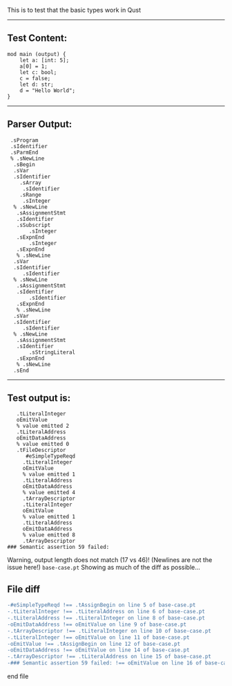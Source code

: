 This is to test that the basic types work in Qust

-------------------------


Test Content: 
-------------------------
```
mod main (output) {  
    let a: [int: 5];
    a[0] = 1;
    let c: bool;
    c = false;
    let d: str;
    d = "Hello World";
}
```
------------------------


Parser Output: 
-------------------------
```
 .sProgram
 .sIdentifier
 .sParmEnd
 % .sNewLine
  .sBegin
  .sVar
  .sIdentifier
    .sArray
     .sIdentifier
    .sRange
     .sInteger
  % .sNewLine
   .sAssignmentStmt
   .sIdentifier
   .sSubscript
       .sInteger
   .sExpnEnd
       .sInteger
   .sExpnEnd
   % .sNewLine
  .sVar
  .sIdentifier
     .sIdentifier
  % .sNewLine
   .sAssignmentStmt
   .sIdentifier
       .sIdentifier
   .sExpnEnd
   % .sNewLine
  .sVar
  .sIdentifier
     .sIdentifier
  % .sNewLine
   .sAssignmentStmt
   .sIdentifier
       .sStringLiteral
   .sExpnEnd
   % .sNewLine
  .sEnd

```
------------------------

Test output is: 
-------------------------
```
   .tLiteralInteger
   oEmitValue
   % value emitted 2
   .tLiteralAddress
   oEmitDataAddress
   % value emitted 0
   .tFileDescriptor
      #eSimpleTypeReqd
     .tLiteralInteger
     oEmitValue
     % value emitted 1
     .tLiteralAddress
     oEmitDataAddress
     % value emitted 4
     .tArrayDescriptor
     .tLiteralInteger
     oEmitValue
     % value emitted 1
     .tLiteralAddress
     oEmitDataAddress
     % value emitted 8
     .tArrayDescriptor
### Semantic assertion 59 failed: 

```


Warning, output length does not match (17 vs 46)!  (Newlines are not the issue here!) `base-case.pt`
Showing as much of the diff as possible...

File diff
-------------------------
```diff
-#eSimpleTypeReqd !== .tAssignBegin on line 5 of base-case.pt
-.tLiteralInteger !== .tLiteralAddress on line 6 of base-case.pt
-.tLiteralAddress !== .tLiteralInteger on line 8 of base-case.pt
-oEmitDataAddress !== oEmitValue on line 9 of base-case.pt
-.tArrayDescriptor !== .tLiteralInteger on line 10 of base-case.pt
-.tLiteralInteger !== oEmitValue on line 11 of base-case.pt
-oEmitValue !== .tAssignBegin on line 12 of base-case.pt
-oEmitDataAddress !== oEmitValue on line 14 of base-case.pt
-.tArrayDescriptor !== .tLiteralAddress on line 15 of base-case.pt
-### Semantic assertion 59 failed: !== oEmitValue on line 16 of base-case.pt

```
end file
